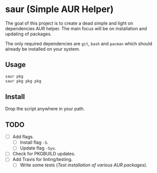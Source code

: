 # saur (Simple AUR Helper)

The goal of this project is to create a dead simple and light on dependencies AUR helper. The main focus will be on installation and updating of packages.

The only required dependencies are `git`, `bash` and `pacman` which should already be installed on your system.


## Usage

```sh
saur pkg
saur pkg pkg pkg
```

## Install

Drop the script anywhere in your path.


## TODO

- [ ] Add flags.
    - [ ] Install flag `-S`.
    - [ ] Update flag `-Syu`.
- [ ] Check for PKGBUILD updates.
- [ ] Add Travis for linting/testing.
    - [ ] Write some tests (*Test installation of various AUR packages*).
